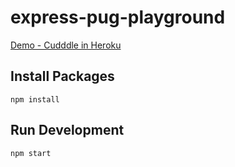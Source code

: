 # express-pug-playground

[Demo - Cudddle in Heroku](https://cudddle.herokuapp.com/)

## Install Packages

`npm install`

## Run Development

`npm start`
